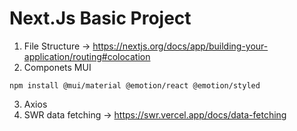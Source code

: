 # Next.Js Basic Project

1. File Structure -> https://nextjs.org/docs/app/building-your-application/routing#colocation
2. Componets MUI

```
npm install @mui/material @emotion/react @emotion/styled
```

3. Axios
4. SWR data fetching -> https://swr.vercel.app/docs/data-fetching